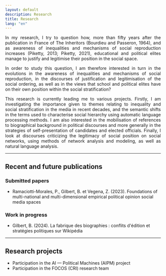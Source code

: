 ```yaml
---
layout: default
description: Research
title: Research
lang: "en"
---
```


<div style="text-align: justify">

<p> In my research, I try to question how, more than fifty years after the publication in France of The Inheritors (Bourdieu and Passeron, 1964), and as awareness of inequalities and mechanisms of social reproduction increases (Piketty, 2013; Piketty, 2021), educational and political elites manage to justify and legitimise their position in the social space. </p>

<p> In order to study this question, I am therefore interested in turn in the evolutions in the awareness of inequalities and mechanisms of social reproduction, in the discourses of justification and legitimisation of the social ordering, as well as in the views that school and political elites have on their own position within the social stratification? </p>

<p> This research is currently leading me to various projects. Firstly, I am investigating the importance given to themes relating to inequality and social stratification in the media in recent decades, and the semantic shifts in the terms used to characterise social hierarchy using automatic language processing methods. I am also interested in the mobilisation of references to biographical background in political discourses and more generally in the strategies of self-presentation of candidates and elected officials. Finally, I look at discourses criticizing the legitimacy of social position on social networks, using methods of network analysis and modeling, as well as natural language analysis. </p>

</div>

---

## Recent and future publications

### Submitted papers

* Ramaciotti-Morales, P., Gilbert, B. et Vegena, Z. (2023). Foundations of multi-national and multi-dimensional empirical political opinion social media spaces

### Work in progress

* Gilbert, B. (2024). La fabrique des biographies : conflits d'édition et stratégies politiques sur Wikipédia

---

## Research projects

* Participation in the AI — Political Machines (AIPM) project
* Participation in the FOCOS (CRI) research team